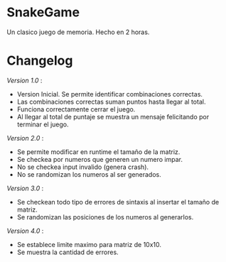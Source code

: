 # SnakeGame
Un clasico juego de memoria. Hecho en 2 horas.

# Changelog
*Version 1.0* : 
- Version Inicial. Se permite identificar combinaciones correctas.
- Las combinaciones correctas suman puntos hasta llegar al total.
- Funciona correctamente cerrar el juego.
- Al llegar al total de puntaje se muestra un mensaje felicitando por terminar el juego.

*Version 2.0* : 
- Se permite modificar en runtime el tamaño de la matriz.
- Se checkea por numeros que generen un numero impar.
- No se checkea input invalido (genera crash).
- No se randomizan los numeros al ser generados.

*Version 3.0* : 
- Se checkean todo tipo de errores de sintaxis al insertar el tamaño de matriz.
- Se randomizan las posiciones de los numeros al generarlos.

*Version 4.0* : 
- Se establece limite maximo para matriz de 10x10.
- Se muestra la cantidad de errores.